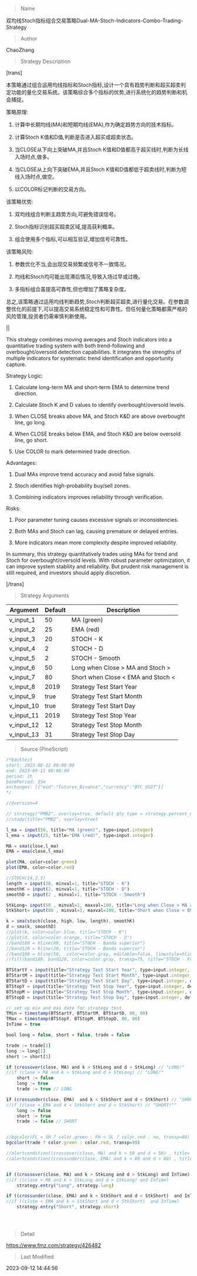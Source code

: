
> Name

双均线Stoch指标组合交易策略Dual-MA-Stoch-Indicators-Combo-Trading-Strategy

> Author

ChaoZhang

> Strategy Description

[trans]

本策略通过组合运用均线指标和Stoch指标,设计一个具有趋势判断和超买超卖判定功能的量化交易系统。该策略综合多个指标的优势,进行系统化的趋势判断和机会捕捉。

策略原理:

1. 计算中长期均线(MA)和短期均线(EMA),作为确定趋势方向的技术指标。

2. 计算Stoch K值和D值,判断是否进入超买或超卖状态。

3. 当CLOSE从下向上突破MA,并且Stoch K值和D值都高于超买线时,判断为长线入场时点,做多。

4. 当CLOSE从上向下突破EMA,并且Stoch K值和D值都低于超卖线时,判断为短线入场时点,做空。

5. 以COLOR标记判断的交易方向。

该策略优势:

1. 双均线组合判断主趋势方向,可避免错误信号。

2. Stoch指标识别超买超卖区域,提高获利概率。

3. 组合使用多个指标,可以相互验证,增加信号可靠性。

该策略风险:

1. 参数优化不当,会出现交易频繁或信号不一致情况。

2. 均线和Stoch均可能出现滞后情况,导致入场过早或过晚。

3. 多指标组合虽提高可靠性,但也增加了策略复杂度。

总之,该策略通过运用均线判断趋势,Stoch判断超买超卖,进行量化交易。在参数调整优化的前提下,可以提高交易系统稳定性和可靠性。但任何量化策略都需严格的风险管理,投资者仍需审慎判断使用。

||

This strategy combines moving averages and Stoch indicators into a quantitative trading system with both trend-following and overbought/oversold detection capabilities. It integrates the strengths of multiple indicators for systematic trend identification and opportunity capture.

Strategy Logic: 

1. Calculate long-term MA and short-term EMA to determine trend direction.

2. Calculate Stoch K and D values to identify overbought/oversold levels.

3. When CLOSE breaks above MA, and Stoch K&D are above overbought line, go long. 

4. When CLOSE breaks below EMA, and Stoch K&D are below oversold line, go short.

5. Use COLOR to mark determined trade direction.

Advantages:

1. Dual MAs improve trend accuracy and avoid false signals.

2. Stoch identifies high-probability buy/sell zones. 

3. Combining indicators improves reliability through verification.

Risks:

1. Poor parameter tuning causes excessive signals or inconsistencies. 

2. Both MAs and Stoch can lag, causing premature or delayed entries.

3. More indicators mean more complexity despite improved reliability.

In summary, this strategy quantitatively trades using MAs for trend and Stoch for overbought/oversold levels. With robust parameter optimization, it can improve system stability and reliability. But prudent risk management is still required, and investors should apply discretion.

[/trans]

> Strategy Arguments



|Argument|Default|Description|
|----|----|----|
|v_input_1|50|MA (green)|
|v_input_2|25|EMA (red)|
|v_input_3|20|STOCH - K|
|v_input_4|2|STOCH - D|
|v_input_5|2|STOCH - Smooth|
|v_input_6|50|Long when Close > MA and Stoch > |
|v_input_7|80|Short when Close < EMA and Stoch < |
|v_input_8|2019|Strategy Test Start Year|
|v_input_9|true|Strategy Test Start Month|
|v_input_10|true|Strategy Test Start Day|
|v_input_11|2019|Strategy Test Stop Year|
|v_input_12|12|Strategy Test Stop Month|
|v_input_13|31|Strategy Test Stop Day|


> Source (PineScript)

``` javascript
/*backtest
start: 2023-08-12 00:00:00
end: 2023-09-11 00:00:00
period: 1h
basePeriod: 15m
exchanges: [{"eid":"Futures_Binance","currency":"BTC_USDT"}]
*/

//@version=4

// strategy("PMB2", overlay=true, default_qty_type = strategy.percent_of_equity, default_qty_value = 20, initial_capital=1000, currency=currency.USD)
//study(title="PMB2", overlay=true)

l_ma = input(50, title="MA (green)", type=input.integer)
l_ema = input(25, title="EMA (red)", type=input.integer)

MA = sma(close,l_ma)
EMA = ema(close,l_ema)

plot(MA, color=color.green)
plot(EMA, color=color.red)

//STOCH(14,3,3)
length = input(20, minval=1, title="STOCH - K")
smoothK = input(2, minval=1, title="STOCH - D")
smoothD = input(2 , minval=1, title="STOCH - Smooth")

StkLong= input(50 , minval=1, maxval=100, title="Long when Close > MA and Stoch > ")
StkShort= input(80 , minval=1, maxval=100, title="Short when Close < EMA and Stoch < ")

k = sma(stoch(close, high, low, length), smoothK)
d = sma(k, smoothD)
//plot(k, color=color.blue, title="STOCH - K")
//plot(d, color=color.orange, title="STOCH - D")
//band180 = hline(80, title="STOCH - Banda superior")
//band120 = hline(20, title="STOCH - Banda superior")
//band100 = hline(50,  color=color.gray, editable=false, linestyle=hline.style_solid)
//fill(band180, band120, color=color.gray, transp=75, title="STOCH - Fundo")

BTStartY = input(title="Strategy Test Start Year", type=input.integer, defval=2019, minval=2010, maxval=2100)
BTStartM = input(title="Strategy Test Start Month", type=input.integer, defval=1, minval=1, maxval=12)
BTStartD = input(title="Strategy Test Start Day", type=input.integer, defval=1, minval=1, maxval=31)
BTStopY = input(title="Strategy Test Stop Year", type=input.integer, defval=2019, minval=2010, maxval=2100)
BTStopM = input(title="Strategy Test Stop Month", type=input.integer, defval=12, minval=1, maxval=12)
BTStopD = input(title="Strategy Test Stop Day", type=input.integer, defval=31, minval=1, maxval=31)

// set up min and max date for strategy test
TMin = timestamp(BTStartY, BTStartM, BTStartD, 00, 00)
TMax = timestamp(BTStopY, BTStopM, BTStopD, 00, 00)
InTime = true

bool long = false, short = false, trade = false

trade := trade[1]
long := long[1]
short := short[1]

if (crossover(close, MA) and k > StkLong and d > StkLong) // "LONG!"
//if (close > MA and k > StkLong and d > StkLong) // "LONG!"
    short := false
    long := true
    trade := true // LONG

if (crossunder(close, EMA)  and k < StkShort and d < StkShort) // "SHORT!""
//if (close < EMA and k < StkShort and d < StkShort) // "SHORT!""
    long := false
    short := true
    trade := false // SHORT


//bgcolor(FL > SH ? color.green : FH < SL ? color.red : na, transp=80)
bgcolor(trade ? color.green : color.red, transp=90)

//alertcondition((crossover(close, MA) and k > 50 and d > 50) , title='Buy', message='Buy')
//alertcondition((crossunder(close, EMA) and k > 80 and d > 80) , title='Sell', message='Sell')


if ((crossover(close, MA) and k > StkLong and d > StkLong) and InTime)
//if ((close > MA and k > StkLong and d > StkLong) and InTime)
    strategy.entry("Long", strategy.long)

if ((crossunder(close, EMA) and k < StkShort and d < StkShort)  and InTime)
//if ((close < EMA and k < StkShort and d < StkShort)  and InTime)
    strategy.entry("Short", strategy.short)
    




```

> Detail

https://www.fmz.com/strategy/426482

> Last Modified

2023-09-12 14:44:56
